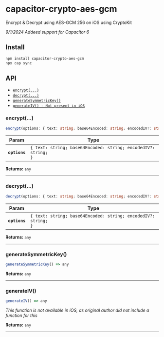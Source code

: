 # capacitor-crypto-aes-gcm

Encrypt & Decrypt using AES-GCM 256 on iOS using CryptoKit

*9/1/2024 Addeed support for Capacitor 6*

## Install

```bash
npm install capacitor-crypto-aes-gcm
npx cap sync
```

## API

<docgen-index>

* [`encrypt(...)`](#encrypt)
* [`decrypt(...)`](#decrypt)
* [`generateSymmetricKey()`](#generatesymmetrickey)
* [`generateIV() - Not present in iOS`](#generateiv)

</docgen-index>

<docgen-api>
<!--Update the source file JSDoc comments and rerun docgen to update the docs below-->

### encrypt(...)

```typescript
encrypt(options: { text: string; base64Encoded: string; encodedIV?: string; }) => any
```

| Param         | Type                                                                      |
| ------------- | ------------------------------------------------------------------------- |
| **`options`** | <code>{ text: string; base64Encoded: string; encodedIV?: string; }</code> |

**Returns:** <code>any</code>

--------------------


### decrypt(...)

```typescript
decrypt(options: { text: string; base64Encoded: string; encodedIV?: string; }) => any
```

| Param         | Type                                                                      |
| ------------- | ------------------------------------------------------------------------- |
| **`options`** | <code>{ text: string; base64Encoded: string; encodedIV?: string; }</code> |

**Returns:** <code>any</code>

--------------------


### generateSymmetricKey()

```typescript
generateSymmetricKey() => any
```

**Returns:** <code>any</code>

--------------------


### generateIV()

```typescript
generateIV() => any
```

*This function is not available in iOS, as original author did not include a function for this*

**Returns:** <code>any</code>

--------------------

</docgen-api>
